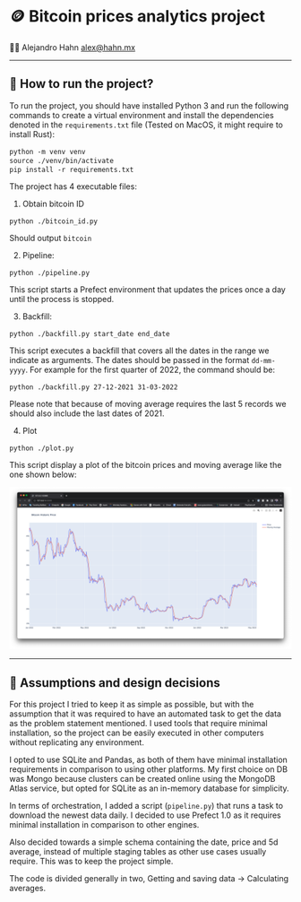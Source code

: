 # 🪙 Bitcoin prices analytics project

👨‍💻 Alejandro Hahn
alex@hahn.mx

---

## 🚀 How to run the project?

To run the project, you should have installed Python 3 and run the following commands to create a virtual environment and install the dependencies denoted in the ```requirements.txt``` file  (Tested on MacOS, it might require to install Rust):


```
python -m venv venv
source ./venv/bin/activate
pip install -r requirements.txt
```

The project has 4 executable files:

1. Obtain bitcoin ID

```
python ./bitcoin_id.py
```

Should output ```bitcoin```

2. Pipeline:

```
python ./pipeline.py
```

This script starts a Prefect environment that updates the prices once a day until the process is stopped.

3. Backfill:

```
python ./backfill.py start_date end_date
```

This script executes a backfill that covers all the dates in the range we indicate as arguments.
The dates should be passed in the format ```dd-mm-yyyy```.
For example for the first quarter of 2022, the command should be:

```
python ./backfill.py 27-12-2021 31-03-2022
```

Please note that because of moving average requires the last 5 records we should also include the last dates of 2021.

4. Plot

```
python ./plot.py
```

This script display a plot of the bitcoin prices and moving average like the one shown below:

![plot](img/plot.png)

---

## 🤔 Assumptions and design decisions

For this project I tried to keep it as simple as possible, but with the assumption that it was required to have an automated task to get the data as the problem statement mentioned. 
I used tools that require minimal installation, so the project can be easily executed in other computers without replicating any environment.

I opted to use SQLite and Pandas, as both of them have minimal installation requirements in comparison to using other platforms. My first choice on DB was Mongo because clusters can be created online using the MongoDB Atlas service, but opted for SQLite as an in-memory database for simplicity.

In terms of orchestration, I added a script (```pipeline.py```) that runs a task to download the newest data daily. I decided to use Prefect 1.0 as it requires minimal installation in comparison to other engines.

Also decided towards a simple schema containing the date, price and 5d average, instead of multiple staging tables as other use cases usually require. This was to keep the project simple.

The code is divided generally in two, Getting and saving data -> Calculating averages.